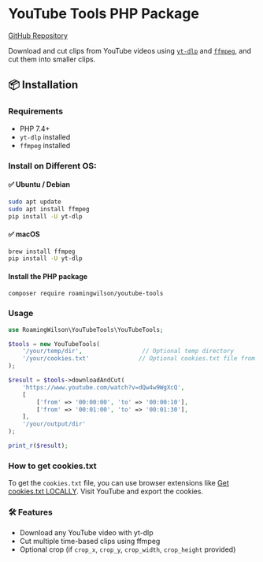 # YouTube Tools PHP Package

[GitHub Repository](https://github.com/roamingwilson/youtube-tools)

Download and cut clips from YouTube videos using [`yt-dlp`](https://github.com/yt-dlp/yt-dlp) and [`ffmpeg`](https://ffmpeg.org/), and cut them into smaller clips.

## 📦 Installation

### Requirements

- PHP 7.4+
- `yt-dlp` installed
- `ffmpeg` installed

### Install on Different OS:

#### ✅ Ubuntu / Debian
```bash
sudo apt update
sudo apt install ffmpeg
pip install -U yt-dlp
```

#### ✅ macOS
```bash
brew install ffmpeg
pip install -U yt-dlp
```

#### Install the PHP package
```bash
composer require roamingwilson/youtube-tools
```
### Usage

```php
use RoamingWilson\YouTubeTools\YouTubeTools;

$tools = new YouTubeTools(
    '/your/temp/dir',                 // Optional temp directory
    '/your/cookies.txt'              // Optional cookies.txt file from browser
);

$result = $tools->downloadAndCut(
    'https://www.youtube.com/watch?v=dQw4w9WgXcQ', 
    [
        ['from' => '00:00:00', 'to' => '00:00:10'],
        ['from' => '00:01:00', 'to' => '00:01:30'],
    ],
    '/your/output/dir'
);

print_r($result);
```

### How to get cookies.txt
To get the `cookies.txt` file, you can use browser extensions like [Get cookies.txt LOCALLY](https://chromewebstore.google.com/detail/get-cookiestxt-locally/cclelndahbckbenkjhflpdbgdldlbecc). Visit YouTube and export the cookies.

### 🛠 Features
- Download any YouTube video with yt-dlp
- Cut multiple time-based clips using ffmpeg
- Optional crop (if `crop_x`, `crop_y`, `crop_width`, `crop_height` provided)